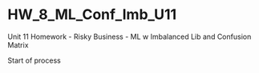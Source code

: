# HW_8_ML_Conf_Imb_U11
Unit 11 Homework - Risky Business - ML w Imbalanced Lib and Confusion Matrix

Start of process
